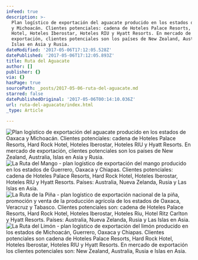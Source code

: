 ```yaml
---
inFeed: true
description: >-
  Plan logístico de exportación del aguacate producido en los estados de Oaxaca
  y Michoacán. Clientes potenciales: cadena de Hoteles Palace Resorts, Hard Rock
  Hotel, Hoteles Iberostar, Hoteles RIU y Hyatt Resorts. En mercado de
  exportación, clientes potenciales son los países de New Zealand, Australia,
  Islas en Asia y Rusia.
dateModified: '2017-05-06T17:12:05.528Z'
datePublished: '2017-05-06T17:12:05.893Z'
title: Ruta del Aguacate
author: []
publisher: {}
via: {}
hasPage: true
sourcePath: _posts/2017-05-06-ruta-del-aguacate.md
starred: false
datePublishedOriginal: '2017-05-06T00:14:10.036Z'
url: ruta-del-aguacate/index.html
_type: Article

---
```

![Plan logístico de exportación del aguacate producido en los estados de Oaxaca y Michoacán. Clientes potenciales: cadena de Hoteles Palace Resorts, Hard Rock Hotel, Hoteles Iberostar, Hoteles RIU y Hyatt Resorts. En mercado de exportación, clientes potenciales son los países de New Zealand, Australia, Islas en Asia y Rusia.](https://the-grid-user-content.s3-us-west-2.amazonaws.com/729adc14-dced-4966-8bd6-110429437c1f.jpg)
![La Ruta del Mango - plan logístico de exportación del mango producido en los estados de Guerrero, Oaxaca y Chiapas. Clientes potenciales: cadena de Hoteles Palace Resorts, Hard Rock Hotel, Hoteles Iberostar, Hoteles RIU y Hyatt Resorts. Países: Australia, Nueva Zelanda, Rusia y Las Islas en Asia.
](https://s3-us-west-2.amazonaws.com/the-grid-img/p/356457ba0d534fd5810f873106d0902013a16d7e.jpg)
![ La Ruta de la Piña - plan logístico de exportación nacional de la piña, promoción y venta de la producción agrícola de los estados de Oaxaca, Veracruz y Tabasco. Clientes potenciales son: cadena de Hoteles Palace Resorts, Hard Rock Hotel, Hoteles Iberostar, Hoteles Riu, Hotel Ritz Carlton y Hyatt Resorts. Países: Australia, Nueva Zelanda, Rusia y Las Islas en Asia.](https://the-grid-user-content.s3-us-west-2.amazonaws.com/7dbec475-2ad6-4c9e-bf46-034014d51550.jpg)
![La Ruta del Limón - plan logístico de exportación del limón producido en los estados de Michoacán, Guerrero, Oaxaca y Chiapas. Clientes potenciales son cadena de Hoteles Palace Resorts, Hard Rock Hotel, Hoteles Iberostar, Hoteles RIU y Hyatt Resorts. En mercado de exportación los clientes potenciales son: New Zealand, Australia, Rusia e Islas en Asia.](https://the-grid-user-content.s3-us-west-2.amazonaws.com/35c51b5d-d388-4cb2-b99b-dfe1967461d9.jpg)